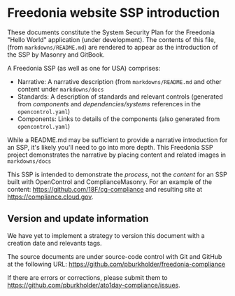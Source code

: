 # Freedonia website SSP introduction

These documents constitute the System Security Plan for the Freedonia "Hello World" application (under development). The contents of this file, (from `markdowns/README.md`) are rendered to appear as the introduction of the SSP by Masonry and GitBook.

A Freedonia SSP (as well as one for USA) comprises:
* Narrative: A narrative description (from `markdowns/README.md` and
  other content under `markdowns/docs`
* Standards: A description of standards and relevant controls (generated from _components_ and _dependencies/systems_ references in the `opencontrol.yaml`)
* Components: Links to details of the components (also generated from `opencontrol.yaml`)

While a README.md may be sufficient to provide a narrative introduction
for an SSP, it's likely you'll need to go into more depth. This Freedonia SSP
project demonstrates the narrative by placing content and related images in `markdowns/docs`

This SSP is intended to demonstrate the _process_, not the _content_ for an SSP built with OpenControl and ComplianceMasonry. For an example of the content: https://github.com/18F/cg-compliance and resulting site at https://compliance.cloud.gov.

## Version and update information

We have yet to implement a strategy to version this document with a creation date and relevants tags.

The source documents are under source-code control with Git and GitHub at the following URL: https://github.com/pburkholder/freedonia-compliance

If there are errors or corrections, please submit them to https://github.com/pburkholder/ato1day-compliance/issues.
